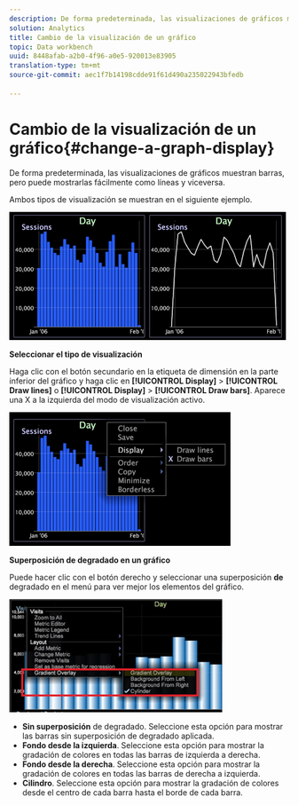 ```yaml
---
description: De forma predeterminada, las visualizaciones de gráficos muestran barras, pero puede mostrarlas fácilmente como líneas y viceversa.
solution: Analytics
title: Cambio de la visualización de un gráfico
topic: Data workbench
uuid: 8448afab-a2b0-4f96-a0e5-920013e83905
translation-type: tm+mt
source-git-commit: aec1f7b14198cdde91f61d490a235022943bfedb

---
```



# Cambio de la visualización de un gráfico{#change-a-graph-display}

De forma predeterminada, las visualizaciones de gráficos muestran barras, pero puede mostrarlas fácilmente como líneas y viceversa.

Ambos tipos de visualización se muestran en el siguiente ejemplo.

![](assets/vis_Line_LinesAndBars.png)

**Seleccionar el tipo de visualización**

Haga clic con el botón secundario en la etiqueta de dimensión en la parte inferior del gráfico y haga clic en **[!UICONTROL Display]** > **[!UICONTROL Draw lines]** o **[!UICONTROL Display]** > **[!UICONTROL Draw bars]**. Aparece una X a la izquierda del modo de visualización activo.

![](assets/mnu_Graph_Draw.png)

**Superposición de degradado en un gráfico**

Puede hacer clic con el botón derecho y seleccionar una superposición **de** degradado en el menú para ver mejor los elementos del gráfico.

![](assets/6_51_gradient_graph.png)

* **Sin superposición** de degradado. Seleccione esta opción para mostrar las barras sin superposición de degradado aplicada.
* **Fondo desde la izquierda**. Seleccione esta opción para mostrar la gradación de colores en todas las barras de izquierda a derecha.
* **Fondo desde la derecha**. Seleccione esta opción para mostrar la gradación de colores en todas las barras de derecha a izquierda.
* **Cilindro**. Seleccione esta opción para mostrar la gradación de colores desde el centro de cada barra hasta el borde de cada barra.

